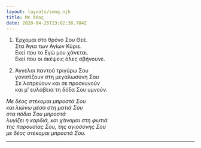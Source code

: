 ```yaml
---
layout: layouts/song.njk
title: Με δέος
date: 2020-04-25T23:02:38.784Z
---
```

1. Έρχομαι στο θρόνο Σου Θεέ.\
Στα Άγια των Αγίων Κύριε.\
Εκεί που το Εγώ μου χάνεται.\
Εκεί που οι σκέψεις όλες σβήνουνε.

2. Άγγελοι παντού τριγύρω Σου\
γονατίζουν στη μεγαλωσύνη Σου\
Σε λατρεύουν και σε προσκυνούν\
και μ’ ευλάβεια τη δόξα Σου υμνούν.

*Με δέος στέκομαι μπροστά Σου\
και λιώνω μέσα στη ματιά Σου\
στα πόδια Σου μπροστά\
λυγίζει η καρδιά, και χάνομαι στη φωτιά\
της παρουσίας Σου, της αγιοσύνης Σου\
με δέος στέκομαι μπροστά Σου.*

- - -